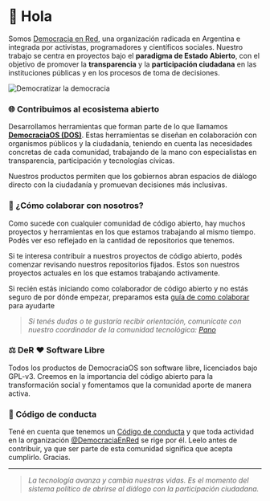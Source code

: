 # 👋 Hola

Somos [Democracia en Red](https://democraciaenred.org), una organización radicada en Argentina e integrada por activistas, programadores y científicos sociales. Nuestro trabajo se centra en proyectos bajo el **paradigma de Estado Abierto**, con el objetivo de promover la **transparencia** y la **participación ciudadana** en las instituciones públicas y en los procesos de toma de decisiones.

![Democratizar la democracia](https://i.ibb.co/096f0z7/der.png)

### 🌐 Contribuimos al ecosistema abierto

Desarrollamos herramientas que forman parte de lo que llamamos [**DemocraciaOS (DOS)**](https://democraciaos.org). Estas herramientas se diseñan en colaboración con organismos públicos y la ciudadanía, teniendo en cuenta las necesidades concretas de cada comunidad, trabajando de la mano con especialistas en transparencia, participación y tecnologías cívicas.

Nuestros productos permiten que los gobiernos abran espacios de diálogo directo con la ciudadanía y promuevan decisiones más inclusivas.

### 🌈 ¿Cómo colaborar con nosotros?

Como sucede con cualquier comunidad de código abierto, hay muchos proyectos y herramientas en los que estamos trabajando al mismo tiempo. Podés ver eso reflejado en la cantidad de repositorios que tenemos.

Si te interesa contribuir a nuestros proyectos de código abierto, podés comenzar revisando nuestros repositorios fijados. Estos son nuestros proyectos actuales en los que estamos trabajando activamente.

Si recién estás iniciando como colaborador de código abierto y no estás seguro de por dónde empezar, preparamos esta [guía de como colaborar](../docs/CONTRIBUTING.md) para ayudarte

> _Si tenés dudas o te gustaría recibir orientación, comunicate con nuestro coordinador de la comunidad tecnológica: [Pano](https://github.com/mpvaldez)_

### ⚖️ DeR ❤️ Software Libre

Todos los productos de DemocraciaOS son software libre, licenciados bajo GPL-v3. Creemos en la importancia del código abierto para la transformación social y fomentamos que la comunidad aporte de manera activa.

### 📜 Código de conducta

Tené en cuenta que tenemos un [Código de conducta](../docs/CODE_OF_CONDUCT.md) y que toda actividad en la organización [@DemocraciaEnRed](https://github.com/DemocraciaEnRed) se rige por él. Leelo antes de contribuir, ya que ser parte de esta comunidad significa que acepta cumplirlo. Gracias.

---

> _La tecnología avanza y cambia nuestras vidas. Es el momento del sistema político de abrirse al diálogo con la participación ciudadana._
